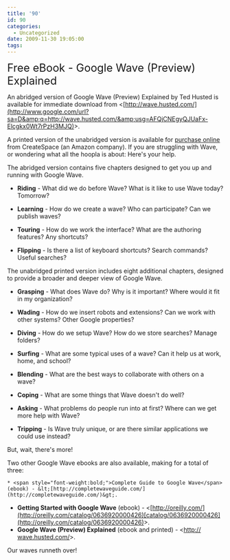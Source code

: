 ```yaml
---
title: '90'
id: 90
categories:
  - Uncategorized
date: 2009-11-30 19:05:00
tags:
---
```


<span style="font-size:180%;">Free eBook - Google Wave (Preview) Explained</span>

An abridged version of Google Wave (Preview) Explained by Ted Husted is available  for immediate download from &lt;[http://wave.husted.com/](http://www.google.com/url?sa=D&amp;q=http://wave.husted.com/&amp;usg=AFQjCNEgyQJUaFx-Elcgkx0Wt7rPzH3MJQ)&gt;.

A printed version of the unabridged version is available for [purchase online](https://www.createspace.com/3397265) from CreateSpace (an Amazon company). If you  are struggling with Wave, or wondering what all the hoopla is about:  Here's your help.

The abridged version contains five chapters designed to get you up and  running with Google Wave.

*   <span style="font-weight:bold;">Riding</span> - What did we do before Wave? What is it like to use Wave today? Tomorrow?
*   <span style="font-weight:bold;">Learning</span> - How do we create a wave? Who can participate? Can we publish waves?

*   <span style="font-weight:bold;">Touring</span> - How do we work the interface? What are the authoring features? Any shortcuts?
*   <span style="font-weight:bold;">Flipping</span> - Is there a list of keyboard shortcuts? Search commands? Useful searches?

The unabridged printed version includes eight additional chapters, designed to provide a broader and deeper view of Google Wave.

*   <span style="font-weight:bold;">Grasping</span> - What does Wave do? Why is it important? Where would it fit in my organization?
*   <span style="font-weight:bold;">Wading</span> - How do we insert robots and extensions? Can we work with other systems? Other Google properties?
*   <span style="font-weight:bold;">Diving</span> - How do we setup Wave? How do we store searches? Manage folders?

*   <span style="font-weight:bold;">Surfing</span> - What are some typical uses of a wave? Can it help us at work, home, and school?
*   <span style="font-weight:bold;">Blending</span> - What are the best ways to collaborate with others on a wave?

*   <span style="font-weight:bold;">Coping</span> - What are some things that Wave doesn't do well?

*   <span style="font-weight:bold;">Asking</span> - What problems do people run into at first? Where can we get more help with Wave?

*   <span style="font-weight:bold;">Tripping</span> - Is Wave truly unique, or are there similar applications we could use instead?

But, wait, there's more!

Two other Google Wave ebooks are also available, making for a total of three:

    * <span style="font-weight:bold;">Complete Guide to Google Wave</span> (ebook) - &lt;[http://completewaveguide.com/](http://completewaveguide.com/)&gt;.
  * <span style="font-weight:bold;">Getting Started with Google Wave</span> (ebook) - &lt;[http://oreilly.com/](http://oreilly.com/catalog/0636920000426)[catalog/0636920000426](http://oreilly.com/catalog/0636920000426)&gt;.
  * <span style="font-weight:bold;">Google Wave (Preview) Explained</span> (ebook and printed) - &lt;[http:// wave.husted.com/](http://wave.husted.com/)&gt;.

Our waves runneth over!   